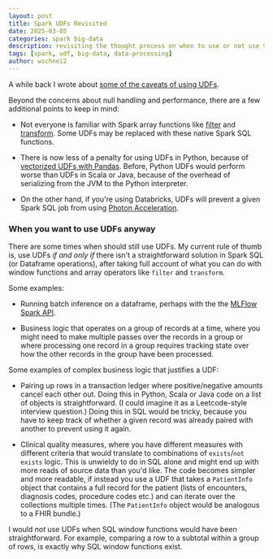 ```yaml
---
layout: post
title: Spark UDFs Revisited
date: 2025-03-05
categories: spark big-data
description: revisiting the thought process on when to use or not use Spark UDFs
tags: [spark, udf, big-data, data-processing]
author: wschnei2
---
```


A while back I wrote about [some of the caveats of using UDFs](./2023-05-23-spark-udf-issues.md).

Beyond the concerns about null handling and performance, there are a few additional points to keep in mind:

* Not everyone is familiar with Spark array functions like [filter](https://spark.apache.org/docs/latest/api/scala/org/apache/spark/sql/functions$.html#filter(column:org.apache.spark.sql.Column,f:org.apache.spark.sql.Column=%3Eorg.apache.spark.sql.Column):org.apache.spark.sql.Column)
and [transform](https://spark.apache.org/docs/latest/api/scala/org/apache/spark/sql/functions$.html#transform(column:org.apache.spark.sql.Column,f:(org.apache.spark.sql.Column,org.apache.spark.sql.Column)=%3Eorg.apache.spark.sql.Column):org.apache.spark.sql.Column).  Some UDFs may be replaced with these 
native Spark SQL functions.

* There is now less of a penalty for using UDFs in Python, because of [vectorized UDFs with Pandas](https://spark.apache.org/docs/latest/api/python/reference/pyspark.sql/api/pyspark.sql.functions.pandas_udf.html).  Before, Python UDFs would perform worse than UDFs in Scala or Java, because of the 
overhead of serializing from the JVM to the Python interpreter.

* On the other hand, if you're using Databricks, UDFs will prevent a given Spark SQL job from using
[Photon Acceleration](https://learn.microsoft.com/en-us/azure/databricks/compute/photon#limitations).

### When you want to use UDFs anyway

There are some times when should still use UDFs.  My current rule of thumb is, use UDFs _if and only if_ there isn't a straightforward
solution in Spark SQL (or Dataframe operations), after taking full account of what you can do with window functions and array operators like `filter`
and `transform`.

Some examples:

* Running batch inference on a dataframe, perhaps with the the [MLFlow Spark API](https://mlflow.org/docs/latest/api_reference/python_api/mlflow.spark.html?highlight=spark).

* Business logic that operates on a group of records at a time, where you might need to make multiple passes over the records in a group or where
processing one record in a group requires tracking state over how the other records in the group have been processed.  
  
Some examples of complex business logic that justifies a UDF:

* Pairing up rows in a transaction ledger where positive/negative amounts cancel each other out.  Doing this in Python, Scala or Java code
on a list of objects is straightforward.  (I could imagine it as a Leetcode-style interview question.) Doing this in SQL would be tricky, because you have to
keep track of whether a given record was already paired with another to prevent using it again.

* Clinical quality measures, where you have different measures with different criteria that would translate to combinations of `exists`/`not exists`
logic.  This is unwieldy to do in SQL alone and might
end up with more reads of source data than you'd like.  The code becomes simpler and more readable, if instead you use a UDF that takes a `PatientInfo`
object that contains a full record for the patient (lists of encounters, diagnosis codes, procedure codes etc.) and can iterate over the collections multiple
times. (The `PatientInfo` object would be analogous to a FHIR bundle.)

I would _not_ use UDFs when SQL window functions would have been straightforward. For example, comparing a row to a subtotal within a group of rows, is
exactly why SQL window functions exist.